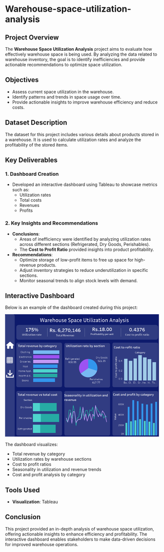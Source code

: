 # Warehouse-space-utilization-analysis

## Project Overview
The **Warehouse Space Utilization Analysis** project aims to evaluate how effectively warehouse space is being used. By analyzing the data related to warehouse inventory, the goal is to identify inefficiencies and provide actionable recommendations to optimize space utilization.

## Objectives
- Assess current space utilization in the warehouse.
- Identify patterns and trends in space usage over time.
- Provide actionable insights to improve warehouse efficiency and reduce costs.

## Dataset Description
The dataset for this project includes various details about products stored in a warehouse. It is used to calculate utilization rates and analyze the profitability of the stored items.

## Key Deliverables

### 1. Dashboard Creation
- Developed an interactive dashboard using Tableau to showcase metrics such as:
  - Utilization rates
  - Total costs
  - Revenues
  - Profits

### 2. Key Insights and Recommendations
- **Conclusions**:
  - Areas of inefficiency were identified by analyzing utilization rates across different sections (Refrigerated, Dry Goods, Perishables).
  - The **Cost to Profit Ratio** provided insights into product profitability.
- **Recommendations**:
  - Optimize storage of low-profit items to free up space for high-revenue products.
  - Adjust inventory strategies to reduce underutilization in specific sections.
  - Monitor seasonal trends to align stock levels with demand.

## Interactive Dashboard
Below is an example of the dashboard created during this project:

![Warehouse Space Utilization Dashboard](https://github.com/Meghana157/Warehouse-space-utilization-analysis/blob/main/Dashboard.png)

The dashboard visualizes:
- Total revenue by category
- Utilization rates by warehouse sections
- Cost to profit ratios
- Seasonality in utilization and revenue trends
- Cost and profit analysis by category

## Tools Used
- **Visualization**: Tableau

## Conclusion
This project provided an in-depth analysis of warehouse space utilization, offering actionable insights to enhance efficiency and profitability. The interactive dashboard enables stakeholders to make data-driven decisions for improved warehouse operations.
